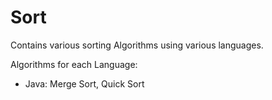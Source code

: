 Sort
====

Contains various sorting Algorithms using various languages.

Algorithms for each Language:
 - Java: Merge Sort, Quick Sort
